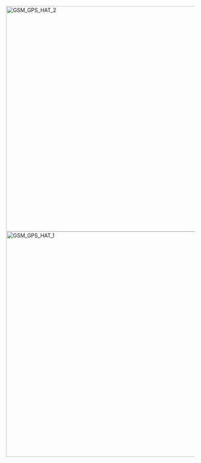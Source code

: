 
<img width="1068" height="602" alt="GSM_GPS_HAT_2" src="https://github.com/user-attachments/assets/ec335bae-25d8-4add-a2d4-1aa310438702" />
<img width="1068" height="602" alt="GSM_GPS_HAT_1" src="https://github.com/user-attachments/assets/ec71ce45-5c23-451a-ab25-bdc3e57e2bc0" />

